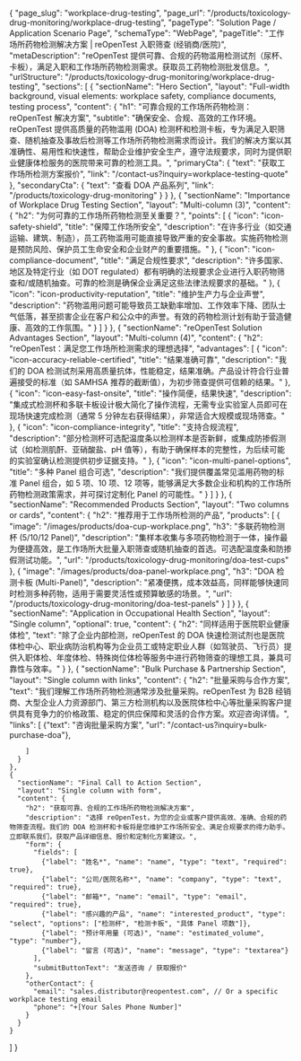 {
    "page_slug": "workplace-drug-testing",
    "page_url": "/products/toxicology-drug-monitoring/workplace-drug-testing",
  "pageType": "Solution Page / Application Scenario Page",
  "schemaType": "WebPage",
  "pageTitle": "工作场所药物检测解决方案 | reOpenTest 入职筛查 (经销商/医院)",
  "metaDescription": "reOpenTest 提供可靠、合规的药物滥用检测试剂（尿杯、卡板），满足入职和工作场所药物检测需求。获取员工药物检测批发信息。",
  "urlStructure": "/products/toxicology-drug-monitoring/workplace-drug-testing",
  "sections": [
    {
      "sectionName": "Hero Section",
      "layout": "Full-width background, visual elements: workplace safety, compliance documents, testing process",
      "content": {
        "h1": "可靠合规的工作场所药物检测：reOpenTest 解决方案",
        "subtitle": "确保安全、合规、高效的工作环境。reOpenTest 提供高质量的药物滥用 (DOA) 检测杯和检测卡板，专为满足入职筛查、随机抽查及事故后检测等工作场所药物检测需求而设计。我们的解决方案以其准确性、易用性和快速性，帮助企业维护安全生产，遵守法规要求，同时为提供职业健康体检服务的医院带来可靠的检测工具。",
        "primaryCta": {
          "text": "获取工作场所检测方案报价",
          "link": "/contact-us?inquiry=workplace-testing-quote"
        },
        "secondaryCta": {
          "text": "查看 DOA 产品系列",
          "link": "/products/toxicology-drug-monitoring"
        }
      }
    },
    {
      "sectionName": "Importance of Workplace Drug Testing Section",
      "layout": "Multi-column (3)",
      "content": {
        "h2": "为何可靠的工作场所药物检测至关重要？",
        "points": [
          {
            "icon": "icon-safety-shield",
            "title": "保障工作场所安全",
            "description": "在许多行业（如交通运输、建筑、制造），员工药物滥用可能直接导致严重的安全事故。实施药物检测是预防风险、保护员工生命安全和企业财产的重要措施。"
          },
          {
            "icon": "icon-compliance-document",
            "title": "满足合规性要求",
            "description": "许多国家、地区及特定行业（如 DOT regulated）都有明确的法规要求企业进行入职药物筛查和/或随机抽查。可靠的检测是确保企业满足这些法律法规要求的基础。"
          },
          {
            "icon": "icon-productivity-reputation",
            "title": "维护生产力与企业声誉",
            "description": "药物滥用问题可能导致员工缺勤率增加、工作效率下降、团队士气低落，甚至损害企业在客户和公众中的声誉。有效的药物检测计划有助于营造健康、高效的工作氛围。"
          }
        ]
      }
    },
    {
      "sectionName": "reOpenTest Solution Advantages Section",
      "layout": "Multi-column (4)",
      "content": {
        "h2": "reOpenTest：满足您工作场所检测需求的理想选择",
        "advantages": [
          {
            "icon": "icon-accuracy-reliable-certified",
            "title": "结果准确可靠",
            "description": "我们的 DOA 检测试剂采用高质量抗体，性能稳定，结果准确。产品设计符合行业普遍接受的标准（如 SAMHSA 推荐的截断值），为初步筛查提供可信赖的结果。"
          },
          {
            "icon": "icon-easy-fast-onsite",
            "title": "操作简便，结果快速",
            "description": "集成式检测杯和多联卡板设计极大简化了操作流程，无需专业实验室人员即可在现场快速完成检测（通常 5 分钟左右获得结果），非常适合大规模或现场筛查。"
          },
          {
            "icon": "icon-compliance-integrity",
            "title": "支持合规流程",
            "description": "部分检测杯可选配温度条以检测样本是否新鲜，或集成防掺假测试（如检测肌酐、亚硝酸盐、pH 值等），有助于确保样本的完整性，为后续可能的实验室确认检测提供初步证据支持。"
          },
          {
            "icon": "icon-multi-panel-options",
            "title": "多种 Panel 组合可选",
            "description": "我们提供覆盖常见滥用药物的标准 Panel 组合，如 5 项、10 项、12 项等，能够满足大多数企业和机构的工作场所药物检测政策需求，并可探讨定制化 Panel 的可能性。"
          }
        ]
      }
    },
    {
      "sectionName": "Recommended Products Section",
      "layout": "Two columns or cards",
      "content": {
        "h2": "推荐用于工作场所检测的产品",
        "products": [
          {
            "image": "/images/products/doa-cup-workplace.png",
            "h3": "多联药物检测杯 (5/10/12 Panel)",
            "description": "集样本收集与多项药物检测于一体，操作最为便捷高效，是工作场所大批量入职筛查或随机抽查的首选。可选配温度条和防掺假测试功能。",
            "url": "/products/toxicology-drug-monitoring/doa-test-cups"
          },
          {
            "image": "/images/products/doa-panel-workplace.png",
            "h3": "DOA 检测卡板 (Multi-Panel)",
            "description": "紧凑便携，成本效益高，同样能够快速同时检测多种药物，适用于需要灵活性或预算敏感的场景。",
            "url": "/products/toxicology-drug-monitoring/doa-test-panels"
          }
        ]
      }
    },
    {
      "sectionName": "Application in Occupational Health Section",
      "layout": "Single column",
      "optional": true,
      "content": {
        "h2": "同样适用于医院职业健康体检",
        "text": "除了企业内部检测，reOpenTest 的 DOA 快速检测试剂也是医院体检中心、职业病防治机构等为企业员工或特定职业人群（如驾驶员、飞行员）提供入职体检、年度体检、特殊岗位体检等服务中进行药物筛查的理想工具，兼具可靠性与效率。"
      }
    },
    {
      "sectionName": "Bulk Purchase & Partnership Section",
      "layout": "Single column with links",
      "content": {
        "h2": "批量采购与合作方案",
        "text": "我们理解工作场所药物检测通常涉及批量采购。reOpenTest 为 B2B 经销商、大型企业人力资源部门、第三方检测机构以及医院体检中心等批量采购客户提供具有竞争力的价格政策、稳定的供应保障和灵活的合作方案。欢迎咨询详情。",
        "links": [
          {"text": "咨询批量采购方案", "url": "/contact-us?inquiry=bulk-purchase-doa"},
         
        ]
      }
    },
    {
      "sectionName": "Final Call to Action Section",
      "layout": "Single column with form",
      "content": {
        "h2": "获取可靠、合规的工作场所药物检测解决方案",
        "description": "选择 reOpenTest，为您的企业或客户提供高效、准确、合规的药物筛查流程。我们的 DOA 检测杯和卡板将是您维护工作场所安全、满足合规要求的得力助手。立即联系我们，获取产品详细信息、报价和定制化方案建议。",
        "form": {
          "fields": [
            {"label": "姓名*", "name": "name", "type": "text", "required": true},
            {"label": "公司/医院名称*", "name": "company", "type": "text", "required": true},
            {"label": "邮箱*", "name": "email", "type": "email", "required": true},
            {"label": "感兴趣的产品", "name": "interested_product", "type": "select", "options": ["检测杯", "检测卡板", "具体 Panel 项数"]},
            {"label": "预计年用量 (可选)", "name": "estimated_volume", "type": "number"},
            {"label": "留言 (可选)", "name": "message", "type": "textarea"}
          ],
          "submitButtonText": "发送咨询 / 获取报价"
        },
        "otherContact": {
          "email": "sales.distributor@reopentest.com", // Or a specific workplace testing email
          "phone": "+[Your Sales Phone Number]"
        }
      }
    }
  ]
}
